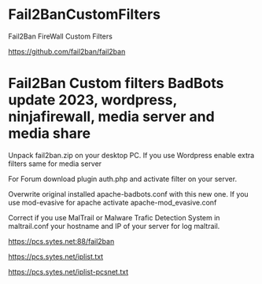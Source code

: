 # Fail2BanCustomFilters
Fail2Ban FireWall Custom Filters

https://github.com/fail2ban/fail2ban

# Fail2Ban Custom filters BadBots update 2023, wordpress, ninjafirewall, media server and media share

Unpack fail2ban.zip on your desktop PC. If you use Wordpress enable extra filters same for media server

For Forum download plugin auth.php and activate filter on your server.

Overwrite original installed apache-badbots.conf with this new one. If you use mod-evasive for apache activate apache-mod_evasive.conf

Correct if you use MalTrail or Malware Trafic Detection System in maltrail.conf your hostname and IP of your server for log maltrail.

https://pcs.sytes.net:88/fail2ban

https://pcs.sytes.net/iplist.txt

https://pcs.sytes.net/iplist-pcsnet.txt



